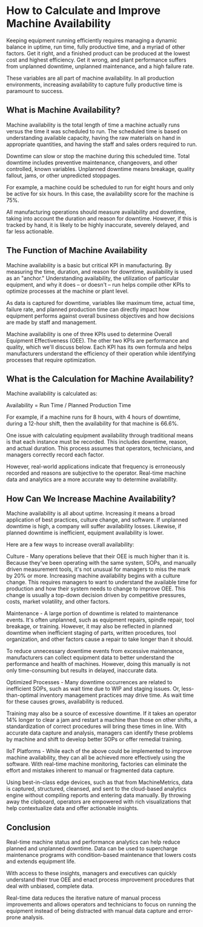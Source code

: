 # How to Calculate and Improve Machine Availability

Keeping equipment running efficiently requires managing a dynamic balance in uptime, run time, fully productive time, and a myriad of other factors. Get it right, and a finished product can be produced at the lowest cost and highest efficiency. Get it wrong, and plant performance suffers from unplanned downtime, unplanned maintenance, and a high failure rate.

These variables are all part of machine availability. In all production environments, increasing availability to capture fully productive time is paramount to success.

## What is Machine Availability?

Machine availability is the total length of time a machine actually runs versus the time it was scheduled to run. The scheduled time is based on understanding available capacity, having the raw materials on hand in appropriate quantities, and having the staff and sales orders required to run.

Downtime can slow or stop the machine during this scheduled time. Total downtime includes preventive maintenance, changeovers, and other controlled, known variables. Unplanned downtime means breakage, quality fallout, jams, or other unpredicted stoppages.

For example, a machine could be scheduled to run for eight hours and only be active for six hours. In this case, the availability score for the machine is 75%.

All manufacturing operations should measure availability and downtime, taking into account the duration and reason for downtime. However, if this is tracked by hand, it is likely to be highly inaccurate, severely delayed, and far less actionable.

## The Function of Machine Availability

Machine availability is a basic but critical KPI in manufacturing. By measuring the time, duration, and reason for downtime, availability is used as an "anchor." Understanding availability, the utilization of particular equipment, and why it does – or doesn't – run helps compile other KPIs to optimize processes at the machine or plant level.

As data is captured for downtime, variables like maximum time, actual time, failure rate, and planned production time can directly impact how equipment performs against overall business objectives and how decisions are made by staff and management.

Machine availability is one of three KPIs used to determine Overall Equipment Effectiveness (OEE). The other two KPIs are performance and quality, which we'll discuss below. Each KPI has its own formula and helps manufacturers understand the efficiency of their operation while identifying processes that require optimization.

## What is the Calculation for Machine Availability?

Machine availability is calculated as:

Availability = Run Time / Planned Production Time

For example, if a machine runs for 8 hours, with 4 hours of downtime, during a 12-hour shift, then the availability for that machine is 66.6%.

One issue with calculating equipment availability through traditional means is that each instance must be recorded. This includes downtime, reason, and actual duration. This process assumes that operators, technicians, and managers correctly record each factor.

However, real-world applications indicate that frequency is erroneously recorded and reasons are subjective to the operator. Real-time machine data and analytics are a more accurate way to determine availability.

## How Can We Increase Machine Availability?

Machine availability is all about uptime. Increasing it means a broad application of best practices, culture change, and software. If unplanned downtime is high, a company will suffer availability losses. Likewise, if planned downtime is inefficient, equipment availability is lower.

Here are a few ways to increase overall availability:

Culture - Many operations believe that their OEE is much higher than it is. Because they've been operating with the same system, SOPs, and manually driven measurement tools, it's not unusual for managers to miss the mark by 20% or more. Increasing machine availability begins with a culture change. This requires managers to want to understand the available time for production and how their system needs to change to improve OEE. This change is usually a top-down decision driven by competitive pressures, costs, market volatility, and other factors.

Maintenance - A large portion of downtime is related to maintenance events. It's often unplanned, such as equipment repairs, spindle repair, tool breakage, or training. However, it may also be reflected in planned downtime when inefficient staging of parts, written procedures, tool organization, and other factors cause a repair to take longer than it should.

To reduce unnecessary downtime events from excessive maintenance, manufacturers can collect equipment data to better understand the performance and health of machines. However, doing this manually is not only time-consuming but results in delayed, inaccurate data.

Optimized Processes - Many downtime occurrences are related to inefficient SOPs, such as wait time due to WIP and staging issues. Or, less-than-optimal inventory management practices may drive time. As wait time for these causes grows, availability is reduced.

Training may also be a source of excessive downtime. If it takes an operator 14% longer to clear a jam and restart a machine than those on other shifts, a standardization of correct procedures will bring these times in line. With accurate data capture and analysis, managers can identify these problems by machine and shift to develop better SOPs or offer remedial training.

IIoT Platforms - While each of the above could be implemented to improve machine availability, they can all be achieved more effectively using the software. With real-time machine monitoring, factories can eliminate the effort and mistakes inherent to manual or fragmented data capture.

Using best-in-class edge devices, such as that from MachineMetrics, data is captured, structured, cleansed, and sent to the cloud-based analytics engine without compiling reports and entering data manually. By throwing away the clipboard, operators are empowered with rich visualizations that help contextualize data and offer actionable insights.

## Conclusion

Real-time machine status and performance analytics can help reduce planned and unplanned downtime. Data can be used to supercharge maintenance programs with condition-based maintenance that lowers costs and extends equipment life.

With access to these insights, managers and executives can quickly understand their true OEE and enact process improvement procedures that deal with unbiased, complete data.

Real-time data reduces the iterative nature of manual process improvements and allows operators and technicians to focus on running the equipment instead of being distracted with manual data capture and error-prone analysis.
